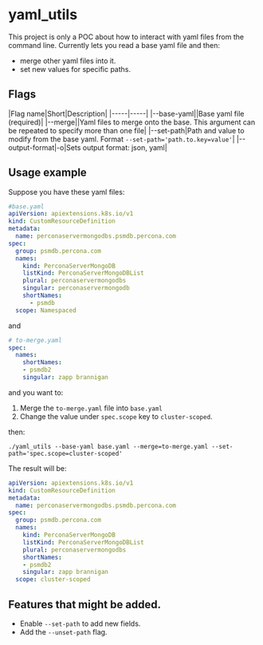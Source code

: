 # yaml_utils

This project is only a POC about how to interact with yaml files from the command line.
Currently lets you read a base yaml file and then:
- merge other yaml files into it.
- set new values for specific paths.


## Flags

|Flag name|Short|Description|
|-----|-----|
|--base-yaml||Base yaml file (required)|
|--merge||Yaml files to merge onto the base. This argument can be repeated to specify more than one file|
|--set-path|Path and value to modify from the base yaml. Format `--set-path='path.to.key=value'`|
|--output-format|-o|Sets output format: json, yaml|

## Usage example

Suppose you have these yaml files:

```yaml
#base.yaml
apiVersion: apiextensions.k8s.io/v1
kind: CustomResourceDefinition
metadata:
  name: perconaservermongodbs.psmdb.percona.com
spec:
  group: psmdb.percona.com
  names:
    kind: PerconaServerMongoDB
    listKind: PerconaServerMongoDBList
    plural: perconaservermongodbs
    singular: perconaservermongodb
    shortNames:
      - psmdb
  scope: Namespaced
```

and

```yaml
# to-merge.yaml
spec:
  names:
    shortNames:
    - psmdb2
    singular: zapp brannigan
```
and you want to:
1. Merge the `to-merge.yaml` file into `base.yaml`
2. Change the value under `spec.scope` key to `cluster-scoped`.

then:
```
./yaml_utils --base-yaml base.yaml --merge=to-merge.yaml --set-path='spec.scope=cluster-scoped'
```

The result will be:
```yaml
apiVersion: apiextensions.k8s.io/v1
kind: CustomResourceDefinition
metadata:
  name: perconaservermongodbs.psmdb.percona.com
spec:
  group: psmdb.percona.com
  names:
    kind: PerconaServerMongoDB
    listKind: PerconaServerMongoDBList
    plural: perconaservermongodbs
    shortNames:
    - psmdb2
    singular: zapp brannigan
  scope: cluster-scoped
```

## Features that might be added.
- Enable `--set-path` to add new fields.
- Add the `--unset-path` flag.
